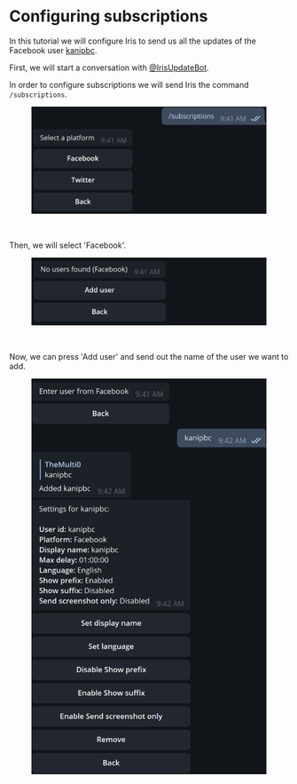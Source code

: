 # Configuring subscriptions

In this tutorial we will configure Iris to send us all the updates of the Facebook user [kanipbc](https://www.facebook.com/kanipbc/).

First, we will start a conversation with [@IrisUpdateBot](https://t.me/irisupdatebot).

In order to configure subscriptions we will send Iris the command `/subscriptions`.
<figure>
  <img src="subscriptions/1.png" width="550" />
</figure>
<br>

Then, we will select 'Facebook'.
<figure>
  <img src="subscriptions/2.png" width="550" />
</figure>
<br>

Now, we can press 'Add user' and send out the name of the user we want to add.
<figure>
  <img src="subscriptions/3.png" width="550" />
</figure>